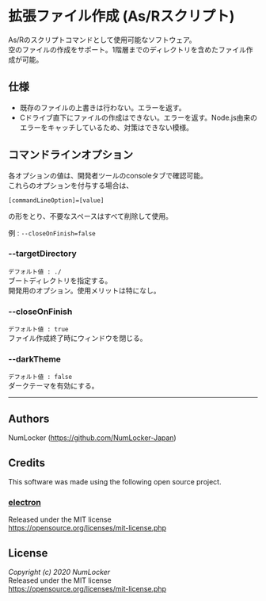 # 拡張ファイル作成 (As/Rスクリプト)
As/Rのスクリプトコマンドとして使用可能なソフトウェア。<br>
空のファイルの作成をサポート。1階層までのディレクトリを含めたファイル作成が可能。

## 仕様
- 既存のファイルの上書きは行わない。エラーを返す。
- Cドライブ直下にファイルの作成はできない。エラーを返す。Node.js由来のエラーをキャッチしているため、対策はできない模様。

## コマンドラインオプション
各オプションの値は、開発者ツールのconsoleタブで確認可能。<br>
これらのオプションを付与する場合は、
```
[commandLineOption]=[value]
```
の形をとり、不要なスペースはすべて削除して使用。

例 : ``--closeOnFinish=false``

### --targetDirectory
`` デフォルト値 : ./ ``<br>
ブートディレクトリを指定する。<br>
開発用のオプション。使用メリットは特になし。
### --closeOnFinish
`` デフォルト値 : true ``<br>
ファイル作成終了時にウィンドウを閉じる。
### --darkTheme
`` デフォルト値 : false ``<br>
ダークテーマを有効にする。

---------------------------------------

## Authors
NumLocker (https://github.com/NumLocker-Japan)

## Credits
This software was made using the following open source project.

### [electron](https://github.com/electron/electron)
Released under the MIT license<br>
https://opensource.org/licenses/mit-license.php

## License
*Copyright (c) 2020 NumLocker*<br>
Released under the MIT license<br>
https://opensource.org/licenses/mit-license.php